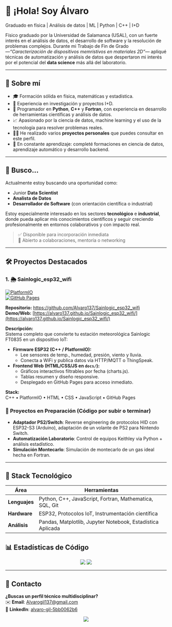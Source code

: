 # 👋 ¡Hola! Soy Álvaro
Graduado en física | Análisis de datos | ML | Python | C++ | I+D

Físico graduado por la Universidad de Salamanca (USAL), con un fuerte interés en el análisis de datos, el desarrollo de software y la resolución de problemas complejos. Durante mi Trabajo de Fin de Grado —*“Caracterización de dispositivos memristivos en materiales 2D”*— apliqué técnicas de automatización y análisis de datos que despertaron mi interés por el potencial del **data science** más allá del laboratorio.

---

## 🧠 Sobre mí

- 🎓 Formación sólida en física, matemáticas y estadística.
- 🧪 Experiencia en investigación y proyectos I+D.
- 🧰 Programador en **Python**, **C++** y **Fortran**, con experiencia en desarrollo de herramientas científicas y análisis de datos.
- 📈 Apasionado por la ciencia de datos, machine learning y el uso de la tecnología para resolver problemas reales.
- 🧑‍💻 He realizado varios **proyectos personales** que puedes consultar en este perfil.
- 🧠 En constante aprendizaje: completé formaciones en ciencia de datos, aprendizaje automático y desarrollo backend.

---

## 🎯 Busco...

Actualmente estoy buscando una oportunidad como:

- Junior **Data Scientist**
- **Analista de Datos**
- **Desarrollador de Software** (con orientación científica o industrial)

Estoy especialmente interesado en los sectores **tecnológico** e **industrial**, donde pueda aplicar mis conocimientos científicos y seguir creciendo profesionalmente en entornos colaborativos y con impacto real.

> ✅ Disponible para incorporación inmediata  
> 🤝 Abierto a colaboraciones, mentoría o networking  


---


## 🛠️ Proyectos Destacados  

### 1. 🌦️ Sainlogic_esp32_wifi  
[![PlatformIO](https://img.shields.io/badge/PlatformIO-Firmware-blue?logo=platformio)](https://github.com/Alvaro137/Sainlogic_esp32_wifi/tree/master/esp32)  
[![GitHub Pages](https://img.shields.io/badge/GitHub%20Pages-Web-green)](https://alvaro137.github.io/Sainlogic_esp32_wifi/)  

**Repositorio:** https://github.com/Alvaro137/Sainlogic_esp32_wifi  
**Demo/Web:** [https://alvaro137.github.io/Sainlogic_esp32_wifi/](https://alvaro137.github.io/Sainlogic_esp32_wifi/)  

**Descripción:**  
Sistema completo que convierte tu estación meteorológica Sainlogic FT0835 en un dispositivo IoT:  
- **Firmware ESP32 (C++ / PlatformIO):**  
  - Lee sensores de temp., humedad, presión, viento y lluvia.  
  - Conecta a WiFi y publica datos vía HTTP/MQTT o ThingSpeak.  
- **Frontend Web (HTML/CSS/JS en `docs/`):**  
  - Gráficos interactivos filtrables por fecha (charts.js).  
  - Tablas resumen y diseño responsive.  
  - Desplegado en GitHub Pages para acceso inmediato.

**Stack:**  
C++ • PlatformIO • HTML • CSS • JavaScript • GitHub Pages 


### 🚧 **Proyectos en Preparación (Código por subir o terminar)**  
- **Adaptador PS2/Switch**: Reverse engineering de protocolos HID con ESP32-S3 (Arduino), adaptación de un volante de PS2 para Nintendo Switch.  
- **Automatización Laboratorio**: Control de equipos Keithley via Python + análisis estadístico.
- **Simulación Montecarlo**: Simulación de montecarlo de un gas ideal hecha en Fortran.  

---

## 🔌 Stack Tecnológico  
| **Área**            | **Herramientas**                                                                 |
|----------------------|---------------------------------------------------------------------------------|
| **Lenguajes**        | Python, C++, JavaScript, Fortran, Mathematica, SQL, Git                       |
| **Hardware**         | ESP32, Protocolos IoT, Instrumentación científica                             |
| **Análisis**         | Pandas, Matplotlib, Jupyter Notebook, Estadística Aplicada                    |

## 📊 Estadísticas de Código  
<div align="center">  
  <img src="https://github-readme-stats.vercel.app/api?username=Alvaro137&show_icons=true&theme=dark&hide_border=true"/>  
  <img src="https://github-readme-stats.vercel.app/api/top-langs/?username=Alvaro137&layout=compact&theme=dark&hide_border=true"/>  
</div>  

---

## 📩 Contacto  
**¿Buscas un perfil técnico multidisciplinar?**  
✉️ **Email**: [Alvarogil137@gmail.com](mailto:Alvarogil137@gmail.com)  
💼 **LinkedIn**: [alvaro-gil-5bb0062b6](linkedin.com/in/alvaro-gil-5bb0062b6)  

<p align="center">
  <img src="https://capsule-render.vercel.app/api?type=waving&color=gradient&height=80&section=footer"/>
</p>
